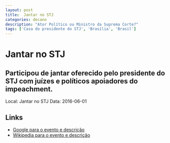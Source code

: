 ```yaml
---
layout: post
title:  Jantar no STJ
categories: decano
description: "Ator Político ou Ministro da Suprema Corte?"
tags: ['Casa do presidente do STJ', 'Brasília', 'Brasil']
---
```


# Jantar no STJ
## Participou de jantar oferecido pelo presidente do STJ com juízes e políticos apoiadores do impeachment.
Local: Jantar no STJ
Data: 2016-06-01

## Links 
- [Google para o evento e descrição](https://www.google.com/search?q=Gilmar%20Mendes%20%2B%20Jantar%20no%20STJ%20Participou%20de%20jantar%20oferecido%20pelo%20presidente%20do%20STJ%20com%20ju%C3%ADzes%20e%20pol%C3%ADticos%20apoiadores%20do%20impeachment.%20Casa%20do%20presidente%20do%20STJ%2C%20Bras%C3%ADlia%2C%20Brasil)
- [Wikipedia para o evento e descrição](https://en.wikipedia.org/w/index.php?search=Gilmar%20Mendes%20%2B%20Jantar%20no%20STJ%20Participou%20de%20jantar%20oferecido%20pelo%20presidente%20do%20STJ%20com%20ju%C3%ADzes%20e%20pol%C3%ADticos%20apoiadores%20do%20impeachment.%20Casa%20do%20presidente%20do%20STJ%2C%20Bras%C3%ADlia%2C%20Brasil)
